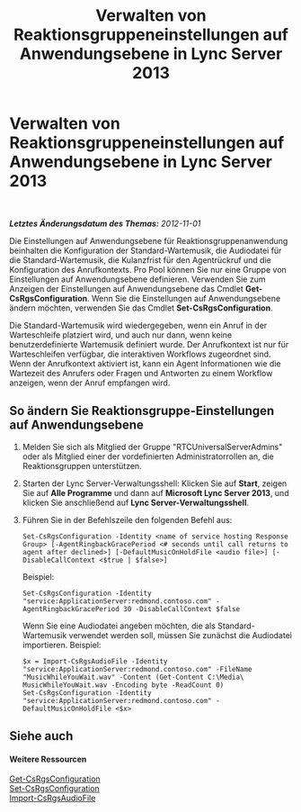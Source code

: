 ﻿---
title: Verwalten von Reaktionsgruppeneinstellungen auf Anwendungsebene in Lync Server 2013
TOCTitle: Verwalten von Reaktionsgruppeneinstellungen auf Anwendungsebene in Lync Server 2013
ms:assetid: aab749a1-fa2d-4ce8-a6c6-ebcfa37ce02a
ms:mtpsurl: https://technet.microsoft.com/de-de/library/JJ721843(v=OCS.15)
ms:contentKeyID: 49890884
ms.date: 05/19/2016
mtps_version: v=OCS.15
ms.translationtype: HT
---

# Verwalten von Reaktionsgruppeneinstellungen auf Anwendungsebene in Lync Server 2013

 

_**Letztes Änderungsdatum des Themas:** 2012-11-01_

Die Einstellungen auf Anwendungsebene für Reaktionsgruppenanwendung beinhalten die Konfiguration der Standard-Wartemusik, die Audiodatei für die Standard-Wartemusik, die Kulanzfrist für den Agentrückruf und die Konfiguration des Anrufkontexts. Pro Pool können Sie nur eine Gruppe von Einstellungen auf Anwendungsebene definieren. Verwenden Sie zum Anzeigen der Einstellungen auf Anwendungsebene das Cmdlet **Get-CsRgsConfiguration**. Wenn Sie die Einstellungen auf Anwendungsebene ändern möchten, verwenden Sie das Cmdlet **Set-CsRgsConfiguration**.

Die Standard-Wartemusik wird wiedergegeben, wenn ein Anruf in der Warteschleife platziert wird, und auch nur dann, wenn keine benutzerdefinierte Wartemusik definiert wurde. Der Anrufkontext ist nur für Warteschleifen verfügbar, die interaktiven Workflows zugeordnet sind. Wenn der Anrufkontext aktiviert ist, kann ein Agent Informationen wie die Wartezeit des Anrufers oder Fragen und Antworten zu einem Workflow anzeigen, wenn der Anruf empfangen wird.

## So ändern Sie Reaktionsgruppe-Einstellungen auf Anwendungsebene

1.  Melden Sie sich als Mitglied der Gruppe "RTCUniversalServerAdmins" oder als Mitglied einer der vordefinierten Administratorrollen an, die Reaktionsgruppen unterstützen.

2.  Starten der Lync Server-Verwaltungsshell: Klicken Sie auf **Start**, zeigen Sie auf **Alle Programme** und dann auf **Microsoft Lync Server 2013**, und klicken Sie anschließend auf **Lync Server-Verwaltungsshell**.

3.  Führen Sie in der Befehlszeile den folgenden Befehl aus:
    
        Set-CsRgsConfiguration -Identity <name of service hosting Response Group> [-AgentRingbackGracePeriod <# seconds until call returns to agent after declined>] [-DefaultMusicOnHoldFile <audio file>] [-DisableCallContext <$true | $false>]
    
    Beispiel:
    
        Set-CsRgsConfiguration -Identity "service:ApplicationServer:redmond.contoso.com" -AgentRingbackGracePeriod 30 -DisableCallContext $false
    
    Wenn Sie eine Audiodatei angeben möchten, die als Standard-Wartemusik verwendet werden soll, müssen Sie zunächst die Audiodatei importieren. Beispiel:
    
        $x = Import-CsRgsAudioFile -Identity "service:ApplicationServer:redmond.contoso.com" -FileName "MusicWhileYouWait.wav" -Content (Get-Content C:\Media\ MusicWhileYouWait.wav -Encoding byte -ReadCount 0)
        Set-CsRgsConfiguration -Identity "service:ApplicationServer:redmond.contoso.com" -DefaultMusicOnHoldFile <$x>

## Siehe auch

#### Weitere Ressourcen

[Get-CsRgsConfiguration](get-csrgsconfiguration.md)  
[Set-CsRgsConfiguration](set-csrgsconfiguration.md)  
[Import-CsRgsAudioFile](import-csrgsaudiofile.md)

